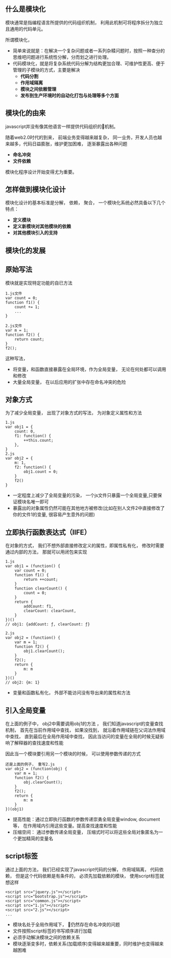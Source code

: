 ## 什么是模块化

模块通常是指编程语言所提供的代码组织机制， 利用此机制可将程序拆分为独立且通用的代码单元。

所谓模块化，
- 简单来说就是：在解决一个复杂问题或者一系列杂糅问题时，按照一种查分的思维吧问题进行系统性分解，分而划之进行处理。
- 代码模块化，就是将复杂系统代码分解为结构更加合理、可维护性更高、便于管理的子模块的方式，主要是解决
    - **代码分割**
    - **作用域隔离**
    - **模块之间依赖管理**
    - **发布到生产环境时的自动化打包与处理等多个方面**

## 模块化的由来

javascript并没有像其他语言一样提供代码组织的机制。

随着web2.0时代的到来， 前端业务变得越来越复杂， 同一业务，开发人员也越来越多，代码日益膨胀，维护更加困难， 
逐渐暴露出各种问题
- **命名冲突**
- **文件依赖**

模块化程序设计开始变得尤为重要。


## 怎样做到模块化设计

模块化设计的基本标准是分解， 依赖， 聚合， 一个模块化系统必然具备以下几个特点：

- **定义模块**
- **定义新模块对其他模块的依赖**
- **对其他模块引入的支持**

## 模块化的发展

## 原始写法

模块就是实现特定功能的自已方法

    1.js文件
    var count = 0;
    function f1() {
        count += 1;
        ...
    }
    
    2.js文件
    var m = 1;
    function f2() {
        return count;
    }
    f2();
    
这种写法， 
- 将变量，和函数直接暴露在全局环境，作为全局变量， 无论在何处都可以调用和修改
- 大量全局变量， 在以后应用的扩张中存在命名冲突的危险

## 对象方式

为了减少全局变量， 出现了对象方式的写法， 为对象定义属性和方法

    1.js
    var obj1 = {
        count: 0,
        f1: function() {
            ++this.count;
        },
    }
    2.js
    var obj2 = {
        m: 1,
        f2: function() {
            obj1.count = 0;
        }
        f2()
    }
- 一定程度上减少了全局变量的污染， 一个js文件只暴露一个全局变量,只要保证模块名唯一即可
- 暴露出的对象属性仍然可能在其他地方被修改(比如在别人文件2中直接修改了你的文件1的变量, 很容易产生意外的问题)

## 立即执行函数表达式（IIFE）

在对象的方式， 我们不想外部直接修改定义的属性，即属性私有化， 修改时需要通过内部的方法， 那就可以用闭包来实现

    1.js
    var obj1 = (function() {
        var count = 0;
        function f1() {
            return ++count;
        }
        function clearCount() {
            count = 0;
        }
        return {
            addCount: f1,
            clearCount: clearCount,
        }
    })()
    // obj1: {addCount: ƒ, clearCount: ƒ}

    2.js
    var obj2 = (function() {
        var m = 1;
        function f2() {
            obj1.clearCount();
        }
        f2();
        return {
            m: m
        }
    })()
    // obj2: {m: 1}

- 变量和函数私有化， 外部不能访问没有导出来的属性和方法

## 引入全局变量

在上面的例子中， obj2中需要调用obj1的方法 ， 我们知道javascript的变量查找机制， 首先在当前作用域中查找， 如果没找到， 就沿着作用域链在父词法作用域中查找， 直到最后在全局作用域中查找， 因此当访问的变量在全局的时候无疑影响了解释器的查找速度和性能

因此当一个模块要引用另一个模块的时候， 可以使用参数传递的方式

    还是上面的例子， 重写2.js
    var obj2 = (function(obj) {
        var m = 1;
        function f2() {
            obj.clearCount();
        }
        f2();
        return {
            m: m
        }
    })(obj1)

- 提高性能：通过立即执行函数的参数传递崇勇全局变量window, document等， 在作用域内引用这些变量。提高查找速度和性能
- 压缩空间： 通过参数传递全局变量， 压缩式时可以将这些全局对象匿名为一个更加精简的变量名

## script标签

通过上面的方法， 我们已经实现了javascript代码的分解， 作用域隔离， 代码依赖， 但是这个代码依赖是有条件的， 必须先加载依赖的模块， 使用script标签就想这样

    <script src="jquery.js"></script>
    <script src="bootstrap.js"></script>
    <script src="common.js"></script>
    <script src="1.js"></script>
    <script src="2.js"></script>
    ...

- 模块名处于全局作用域下， 仍然存在命名冲突的问题
- 文件按照script标签的书写顺序进行加载
- 必须手动解决模块之间的依赖关系
- 模块逐渐变多时，依赖关系(加载顺序)变得越来越重要，同时维护也变得越来越困难





    




